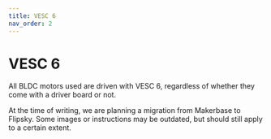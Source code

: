 ```yaml
---
title: VESC 6
nav_order: 2
---
```


# VESC 6

All BLDC motors used are driven with VESC 6, regardless of whether they come with a driver board or not.

At the time of writing, we are planning a migration from Makerbase to Flipsky.
Some images or instructions may be outdated, but should still apply to a certain extent.
